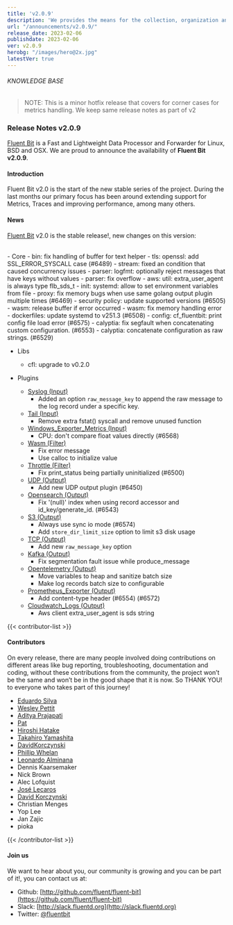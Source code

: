 ```yaml
---
title: 'v2.0.9'
description: 'We provides the means for the collection, organization and computerized retrieval of knowledgeand Lightweight Data Forwarder for Linux, BSD, macOS and Windows.'
url: "/announcements/v2.0.9/"
release_date: 2023-02-06
publishdate: 2023-02-06
ver: v2.0.9
herobg: "/images/hero@2x.jpg"
latestVer: true
---
```


###### KNOWLEDGE BASE

> NOTE: This is a minor hotfix release that covers for corner cases for metrics handling. We keep same
release notes as part of v2

### Release Notes v2.0.9

[Fluent Bit](https://fluentbit.io) is a Fast and Lightweight Data Processor and Forwarder for Linux,
BSD and OSX. We are proud to announce the availability of **Fluent Bit v2.0.9**.

#### Introduction

Fluent Bit v2.0 is the start of the new stable series of the project. During the last months our primary focus has been around extending support for Metrics, Traces and improving performance, among many others.

#### News

[Fluent Bit](https://fluentbit.io) v2.0 is the stable release!, new changes on this version:

<br>
 - Core
   - bin: fix handling of buffer for text helper
   - tls: openssl: add SSL_ERROR_SYSCALL case (#6489)
   - stream: fixed an condition that caused concurrency issues
   - parser: logfmt: optionally reject messages that have keys without values
   - parser: fix overflow
   - aws: util: extra_user_agent is always type flb_sds_t
   - init: systemd: allow to set environment variables from file
   - proxy: fix memory bugs when use same golang output plugin multiple times (#6469)
   - security policy: update supported versions (#6505)
   - wasm: release buffer if error occurred
   - wasm: fix memory handling error
   - dockerfiles: update systemd to v251.3 (#6508)
   - config: cf_fluentbit: print config file load error (#6575)
   - calyptia: fix segfault when concatenating custom configuration. (#6553)
   - calyptia: concatenate configuration as raw strings. (#6529)

 - Libs
   - cfl: upgrade to v0.2.0

 - Plugins
   - [Syslog (Input)](https://docs.fluentbit.io/manual/pipeline/inputs/syslog/)
      - Added an option `raw_message_key` to append the raw message to the log record under a specific key.
   - [Tail (Input)](https://docs.fluentbit.io/manual/pipeline/inputs/tail/)
      - Remove extra fstat() syscall and remove unused function
   - [Windows_Exporter_Metrics (Input)](https://docs.fluentbit.io/manual/pipeline/inputs/windows_exporter_metrics/)
      - CPU: don't compare float values directly (#6568)
   - [Wasm (Filter)](https://docs.fluentbit.io/manual/pipeline/filters/wasm/)
      - Fix error message
      - Use calloc to initialize value
   - [Throttle (Filter)](https://docs.fluentbit.io/manual/pipeline/filters/throttle/)
      - Fix print_status being partially uninitialized (#6500)
   - [UDP (Output)](https://docs.fluentbit.io/manual/pipeline/outputs/udp/)
      - Add new UDP output plugin (#6450)
   - [Opensearch (Output)](https://docs.fluentbit.io/manual/pipeline/outputs/opensearch/)
      - Fix '(null)' index when using record accessor and id_key/generate_id. (#6543)
   - [S3 (Output)](https://docs.fluentbit.io/manual/pipeline/outputs/s3/)
      - Always use sync io mode (#6574)
      - Add `store_dir_limit_size` option to limit s3 disk usage
   - [TCP (Output)](https://docs.fluentbit.io/manual/pipeline/outputs/tcp/)
      - Add new `raw_message_key` option
   - [Kafka (Output)](https://docs.fluentbit.io/manual/pipeline/outputs/kafka/)
      - Fix segmentation fault issue while produce_message
   - [Opentelemetry (Output)](https://docs.fluentbit.io/manual/pipeline/outputs/opentelemetry/)
      - Move variables to heap and sanitize batch size
      - Make log records batch size to configurable
   - [Prometheus_Exporter (Output)](https://docs.fluentbit.io/manual/pipeline/outputs/prometheus_exporter/)
      - Add content-type header (#6554) (#6572)
   - [Cloudwatch_Logs (Output)](https://docs.fluentbit.io/manual/pipeline/outputs/cloudwatch_logs/)
      - Aws client extra_user_agent is sds string

{{< contributor-list >}}
#### Contributors

On every release, there are many people involved doing contributions on different areas like bug reporting, troubleshooting, documentation and coding, without these contributions from the community, the project won’t be the same and won’t be in the good shape that it is now. So THANK YOU! to everyone who takes part of this journey!

- [Eduardo Silva](https://github.com/edsiper)
- [Wesley Pettit](https://github.com/PettitWesley)
- [Aditya Prajapati](https://github.com/Syn3rman)
- [Pat](https://github.com/patrick-stephens)
- [Hiroshi Hatake](https://github.com/cosmo0920)
- [Takahiro Yamashita](https://github.com/nokute78)
- [DavidKorczynski](https://github.com/DavidKorczynski)
- [Phillip Whelan](https://github.com/pwhelan)
- [Leonardo Alminana](https://github.com/leonardo-albertovich)
- Dennis Kaarsemaker
- Nick Brown
- Alec Lofquist
- [José Lecaros](https://github.com/lecaros)
- [David Korczynski](https://github.com/DavidKorczynski)
- Christian Menges
- Yop Lee
- Jan Zajic
- pioka

{{< /contributor-list >}}

#### Join us

We want to hear about you, our community is growing and you can be part of it!, you can contact us at:

* Github: [http://github.com/fluent/fluent-bit](https://github.com/fluent/fluent-bit)
* Slack: [http://slack.fluentd.org](http://slack.fluentd.org)
* Twitter: [@fluentbit](https://twitter.com/fluentbit)
